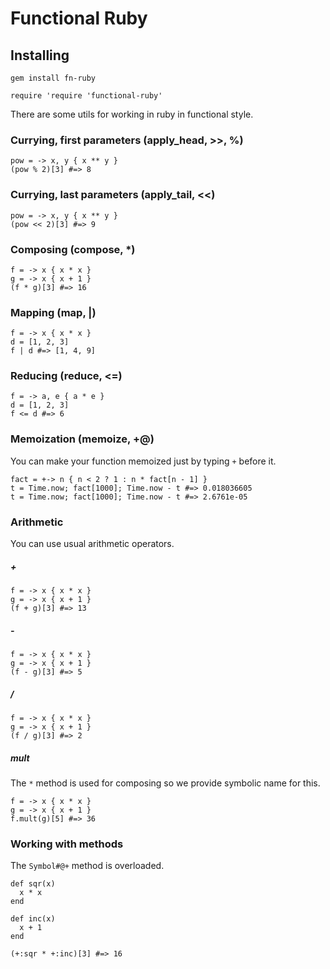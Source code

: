 # Functional Ruby

## Installing

    gem install fn-ruby

    require 'require 'functional-ruby'

There are some utils for working in ruby in functional style.

### Currying, first parameters (apply_head, >>, %)

    pow = -> x, y { x ** y }
    (pow % 2)[3] #=> 8

### Currying, last parameters (apply_tail, <<)

    pow = -> x, y { x ** y }
    (pow << 2)[3] #=> 9

### Composing (compose, *)

    f = -> x { x * x }
    g = -> x { x + 1 }
    (f * g)[3] #=> 16

### Mapping (map, |)

    f = -> x { x * x }
    d = [1, 2, 3]
    f | d #=> [1, 4, 9]

### Reducing (reduce, <=)

    f = -> a, e { a * e }
    d = [1, 2, 3]
    f <= d #=> 6

### Memoization (memoize, +@)

You can make your function memoized just by typing `+` before it.

    fact = +-> n { n < 2 ? 1 : n * fact[n - 1] }
    t = Time.now; fact[1000]; Time.now - t #=> 0.018036605
    t = Time.now; fact[1000]; Time.now - t #=> 2.6761e-05

### Arithmetic

You can use usual arithmetic operators.

##### +

    f = -> x { x * x }
    g = -> x { x + 1 }
    (f + g)[3] #=> 13

##### -

    f = -> x { x * x }
    g = -> x { x + 1 }
    (f - g)[3] #=> 5

##### /

    f = -> x { x * x }
    g = -> x { x + 1 }
    (f / g)[3] #=> 2

##### mult

The `*` method is used for composing so we provide symbolic name for this.

    f = -> x { x * x }
    g = -> x { x + 1 }
    f.mult(g)[5] #=> 36

### Working with methods

The `Symbol#@+` method is overloaded.


    def sqr(x)
      x * x
    end

    def inc(x)
      x + 1
    end

    (+:sqr * +:inc)[3] #=> 16

